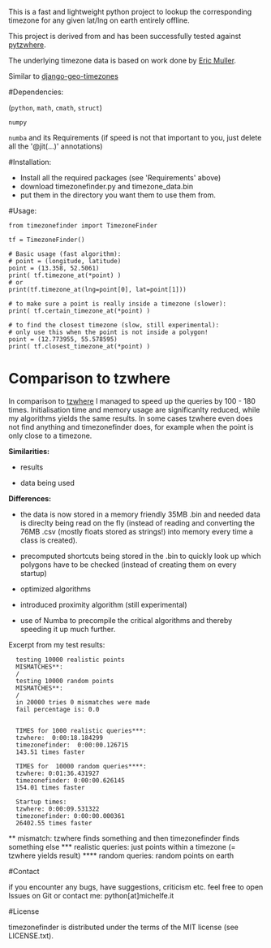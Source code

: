 This is a fast and lightweight python project to lookup the corresponding timezone for any given lat/lng on earth entirely offline.

This project is derived from and has been successfully tested against [pytzwhere](https://pypi.python.org/pypi/tzwhere/2.2).

The underlying timezone data is based on work done by [Eric Muller](http://efele.net/maps/tz/world/).

Similar to [django-geo-timezones](https://pypi.python.org/pypi/django-geo-timezones/0.1.2)

#Dependencies:

(`python`, `math`, `cmath`, `struct`)

`numpy` 

`numba` and its Requirements 
(if speed is not that important to you, just delete all the '@jit(...)' annotations)



#Installation:

- Install all the required packages (see 'Requirements' above)
- download timezonefinder.py and timezone_data.bin 
- put them in the directory you want them to use them from.

#Usage:


	from timezonefinder import TimezoneFinder
	
	tf = TimezoneFinder()
	
	# Basic usage (fast algorithm):
	# point = (longitude, latitude)
	point = (13.358, 52.5061)
	print( tf.timezone_at(*point) )
	# or
	print(tf.timezone_at(lng=point[0], lat=point[1]))
	
	# to make sure a point is really inside a timezone (slower):
	print( tf.certain_timezone_at(*point) )
	
	# to find the closest timezone (slow, still experimental):
	# only use this when the point is not inside a polygon!
	point = (12.773955, 55.578595)
	print( tf.closest_timezone_at(*point) )


# Comparison to tzwhere

In comparison to [tzwhere](https://github.com/mattbornski/tzwhere) I managed to speed up the queries by 100 - 180 times.
Initialisation time and memory usage are significanlty reduced, while my algorithms yields the same results.
In some cases tzwhere even does not find anything and timezonefinder does, for example when the point is only close to a timezone.


__Similarities:__

- results

- data being used 


__Differences:__

- the data is now stored in a memory friendly 35MB .bin and needed data is direclty being read on the fly (instead of reading and converting the 76MB .csv (mostly floats stored as strings!) into memory every time a class is created).
  
- precomputed shortcuts being stored in the .bin to quickly look up which polygons have to be checked (instead of creating them on every startup)
  
- optimized algorithms
  
- introduced proximity algorithm (still experimental)
  
- use of Numba to precompile the critical algorithms and thereby speeding it up much further.

  
Excerpt from my test results:
  
	  testing 10000 realistic points
	  MISMATCHES**: 
	  /
	  testing 10000 random points
	  MISMATCHES**:
	  /
	  in 20000 tries 0 mismatches were made
	  fail percentage is: 0.0
	  
	  
	  TIMES for 1000 realistic queries***:
	  tzwhere:  0:00:18.184299
	  timezonefinder:  0:00:00.126715
	  143.51 times faster
	  
	  TIMES for  10000 random queries****:
	  tzwhere: 0:01:36.431927
	  timezonefinder: 0:00:00.626145
	  154.01 times faster
	  
	  Startup times:
	  tzwhere: 0:00:09.531322
	  timezonefinder: 0:00:00.000361
	  26402.55 times faster

** mismatch: tzwhere finds something and then timezonefinder finds something else
*** realistic queries: just points within a timezone (= tzwhere yields result)
**** random queries: random points on earth

#Contact

if you encounter any bugs, have suggestions, criticism etc. feel free to open Issues on Git or contact me: python[at]michelfe.it


#License

timezonefinder is distributed under the terms of the MIT license (see LICENSE.txt).

